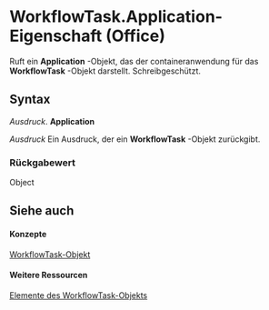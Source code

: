 
# WorkflowTask.Application-Eigenschaft (Office)

Ruft ein  **Application** -Objekt, das der containeranwendung für das **WorkflowTask** -Objekt darstellt. Schreibgeschützt.


## Syntax

 _Ausdruck_. **Application**

 _Ausdruck_ Ein Ausdruck, der ein **WorkflowTask** -Objekt zurückgibt.


### Rückgabewert

Object


## Siehe auch


#### Konzepte


[WorkflowTask-Objekt](9d17947e-f12a-2f97-7888-8d5ec9f85011.md)
#### Weitere Ressourcen


[Elemente des WorkflowTask-Objekts](http://msdn.microsoft.com/library/035ead58-23bb-4518-2720-8862051aeb41%28Office.15%29.aspx)